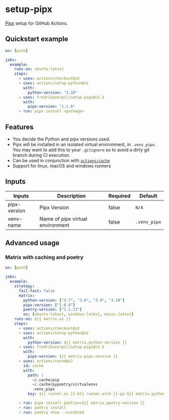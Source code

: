 # setup-pipx

[Pipx](https://github.com/pypa/pipx) setup for GitHub Actions.

## Quickstart example

```yaml
on: [push]

jobs:
  example:
    runs-on: ubuntu-latest
    steps:
      - uses: actions/checkout@v2
      - uses: actions/setup-python@v2
        with:
          python-version: "3.10"
      - uses: fredrikaverpil/setup-pipx@v1.5
        with:
          pipx-version: "1.1.0"
      - run: pipx install <package>
```

## Features

- You decide the Python and pipx versions used.
- Pipx will be installed in an isolated virtual environment, in `.venv_pipx`. You may want to add this to your `.gitignore` so to avoid a dirty git branch during CI execution.
- Can be used in conjunction with [`actions/cache`](https://github.com/actions/cache)
- Support for linux, macOS and windows runners

## Inputs

| Inputs       | Description                      | Required | Default      |
| ------------ | -------------------------------- | -------- | ------------ |
| pipx-version | Pipx Version                     | false    | `N/A`        |
| venv-name    | Name of pipx virtual environment | false    | `.venv_pipx` |

## Advanced usage

### Matrix with caching and poetry

```yaml
on: [push]

jobs:
  example:
    strategy:
      fail-fast: false
      matrix:
        python-version: ["3.7", "3.8", "3.9", "3.10"]
        pipx-version: ["1.0.0"]
        poetry-version: ["1.1.13"]
        os: [ubuntu-latest, windows-latest, macos-latest]
    runs-on: ${{ matrix.os }}
    steps:
      - uses: actions/checkout@v2
      - uses: actions/setup-python@v2
        with:
          python-version: ${{ matrix.python-version }}
      - uses: fredrikaverpil/setup-pipx@v1.5
        with:
          pipx-version: ${{ matrix.pipx-version }}
      - uses: actions/cache@v2
        id: cache
        with:
          path: |
            ~/.cache/pip
            ~/.cache/pypoetry/virtualenvs
            .venv_pipx
          key: ${{ runner.os }}-${{ runner.arch }}-py-${{ matrix.python-version }}-pipx-${{ matrix.pipx-version }}-poetry-${{ matrix.poetry-version }}-${{ hashFiles('poetry.lock') }}

      - run: pipx install poetry==${{ matrix.poetry-version }}
      - run: poetry install
      - run: poetry show --outdated
```
